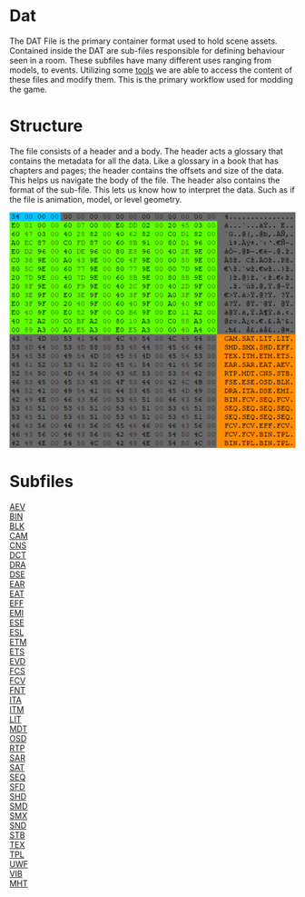# Dat
The DAT File is the primary container format used to hold scene assets. Contained inside the DAT are sub-files responsible for defining behaviour seen in a room. These subfiles have many different uses ranging from models, to events. Utilizing some [tools](tools.md) we are able to access the content of these files and modify them. This is the primary workflow used for modding the game.

# Structure
The file consists of a header and a body. The header acts a glossary that contains the metadata for all the data. Like a glossary in a book that has chapters and pages; the header contains the offsets and size of the data. This helps us navigate the body of the file. The header also contains the format of the sub-file. This lets us know how to interpret the data. Such as if the file is animation, model, or level geometry.

![DAT File Header](images/DAT_header_hex.png)

# Subfiles
[AEV]()<BR>
[BIN]()<BR>
[BLK]()<BR>
[CAM]()<BR>
[CNS]()<BR>
[DCT]()<BR>
[DRA]()<BR>
[DSE]()<BR>
[EAR]()<BR>
[EAT]()<BR>
[EFF]()<BR>
[EMI]()<BR>
[ESE]()<BR>
[ESL]()<BR>
[ETM]()<BR>
[ETS]()<BR>
[EVD]()<BR>
[FCS]()<BR>
[FCV]()<BR>
[FNT]()<BR>
[ITA]()<BR>
[ITM]()<BR>
[LIT]()<BR>
[MDT]()<BR>
[OSD]()<BR>
[RTP]()<BR>
[SAR]()<BR>
[SAT]()<BR>
[SEQ]()<BR>
[SFD]()<BR>
[SHD]()<BR>
[SMD]()<BR>
[SMX]()<BR>
[SND]()<BR>
[STB]()<BR>
[TEX]()<BR>
[TPL]()<BR>
[UWF]()<BR>
[VIB]()<BR>
[MHT]()<BR>

